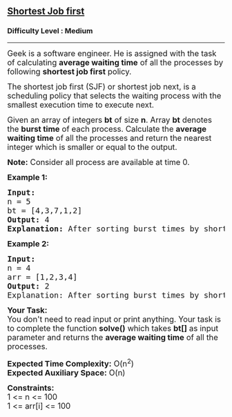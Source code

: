 <h2><a href="https://practice.geeksforgeeks.org/problems/shortest-job-first/1?utm_source=youtube&utm_medium=collab_striver_ytdescription&utm_campaign=shortest-job-first">Shortest Job first</a></h2><h3>Difficulty Level : Medium</h3><hr><div class="problems_problem_content__Xm_eO"><p><span style="font-size: 18px;">Geek is a software engineer. He is assigned with the task of calculating <strong>average waiting time</strong> of all the processes by following <strong>shortest job first</strong> policy.</span></p>
<p><span style="font-size: 18px;">The shortest job first (SJF) or shortest job next, is a scheduling policy that selects the waiting process with the smallest execution time to execute next.</span></p>
<p><span style="font-size: 18px;">Given an array of integers <strong>bt</strong> of size <strong>n</strong>. Array <strong>bt</strong> denotes the <strong>burst time</strong> of each process. Calculate the <strong>average waiting time</strong> of all the processes and return the&nbsp;nearest integer which is smaller or equal to the output.</span></p>
<p><span style="font-size: 18px;"><strong>Note:</strong> Consider all process are available at time 0.</span></p>
<p><span style="font-size: 18px;"><strong>Example 1:</strong></span></p>
<pre><span style="font-size: 18px;"><strong>Input:</strong>
n = 5
bt = [4,3,7,1,2]
<strong>Output: </strong>4
<strong>Explanation:</strong> After sorting burst times by shortest job policy, calculated average waiting time is 4.</span></pre>
<p><span style="font-size: 18px;"><strong>Example 2:</strong></span></p>
<pre><span style="font-size: 18px;"><strong>Input:</strong>
n = 4
arr = [1,2,3,4]
<strong>Output: </strong>2
Explanation: After sorting burst times by shortest job policy, calculated average waiting time is 2.</span>
</pre>
<p><span style="font-size: 18px;"><strong>Your Task:</strong><br>You don't need to read input or print anything. Your task is to complete the function <strong>solve()</strong> which takes <strong>bt</strong><strong>[]</strong>&nbsp;as input parameter&nbsp;and returns the <strong>average waiting time</strong>&nbsp;of all the processes.</span></p>
<p><span style="font-size: 18px;"><strong>Expected Time Complexity:</strong>&nbsp;O(n<sup>2</sup>)<br><strong>Expected Auxiliary Space:</strong>&nbsp;O(n)</span></p>
<p><span style="font-size: 18px;"><strong>Constraints:</strong><br>1 &lt;= n &lt;= 100</span><br><span style="font-size: 18px;">1 &lt;= arr[i] &lt;= 100</span></p></div>